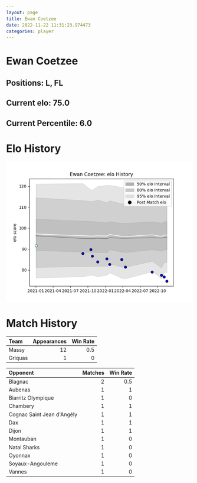 ```yaml
---  
layout: page  
title: Ewan Coetzee  
date: 2022-11-22 11:31:23.974473  
categories: player  
---
```

# Ewan Coetzee

## Positions: L, FL

## Current elo: 75.0

## Current Percentile: 6.0

# Elo History


![elo history](history_EwanCoetzee.png)
# Match History


| Team    |   Appearances |   Win Rate |
|:--------|--------------:|-----------:|
| Massy   |            12 |        0.5 |
| Griquas |             1 |        0   |

| Opponent                   |   Matches |   Win Rate |
|:---------------------------|----------:|-----------:|
| Blagnac                    |         2 |        0.5 |
| Aubenas                    |         1 |        1   |
| Biarritz Olympique         |         1 |        0   |
| Chambery                   |         1 |        1   |
| Cognac Saint Jean d'Angély |         1 |        1   |
| Dax                        |         1 |        1   |
| Dijon                      |         1 |        1   |
| Montauban                  |         1 |        0   |
| Natal Sharks               |         1 |        0   |
| Oyonnax                    |         1 |        0   |
| Soyaux-Angouleme           |         1 |        0   |
| Vannes                     |         1 |        0   |